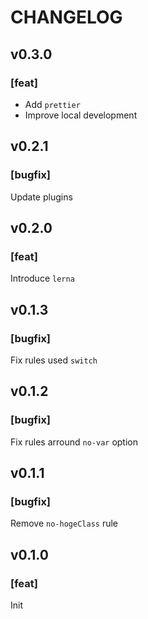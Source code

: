 # CHANGELOG

## v0.3.0

### [feat]
- Add `prettier`
- Improve local development

## v0.2.1

### [bugfix]
Update plugins

## v0.2.0

### [feat]
Introduce `lerna`

## v0.1.3

### [bugfix]
Fix rules used `switch`

## v0.1.2

### [bugfix]
Fix rules arround `no-var` option

## v0.1.1

### [bugfix]
Remove `no-hogeClass` rule

## v0.1.0

### [feat]
Init
